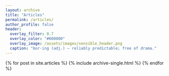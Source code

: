 ```yaml
---
layout: archive
title: "Articles"
permalink: /articles/
author_profile: false
header:
  overlay_filter: 0.7
  overlay_color: "#000000"
  overlay_image: /assets/images/sensible_header.png
  caption: "bor·ing (adj.) — reliably predictable; free of drama."
---
```


{% for post in site.articles %}
  {% include archive-single.html %}
{% endfor %}